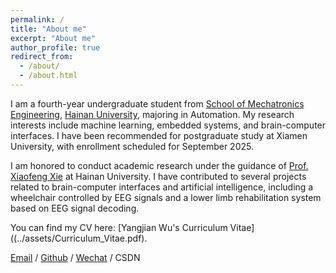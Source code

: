 ```yaml
---
permalink: /
title: "About me"
excerpt: "About me"
author_profile: true
redirect_from: 
  - /about/
  - /about.html
---
```


I am a fourth-year undergraduate student from [School of Mechatronics Engineering](https://smee.hainanu.edu.cn/), [Hainan University](https://www.hainanu.edu.cn/), majoring in Automation. My research interests include machine learning, embedded systems, and brain-computer interfaces. I have been recommended for postgraduate study at Xiamen University, with enrollment scheduled for September 2025.

I am honored to conduct academic research under the guidance of [Prof. Xiaofeng Xie](https://smee.hainanu.edu.cn/info/1025/1251.htm) at Hainan University. I have contributed to several projects related to brain-computer interfaces and artificial intelligence, including a wheelchair controlled by EEG signals and a lower limb rehabilitation system based on EEG signal decoding.

You can find my CV here: [Yangjian Wu's Curriculum Vitae]((../assets/Curriculum_Vitae.pdf).

[Email](mailto:yangjian.wu@163.com) / [Github](https://github.com/Jett-Wu) / [Wechat](../image/wechat.jpg) / CSDN
